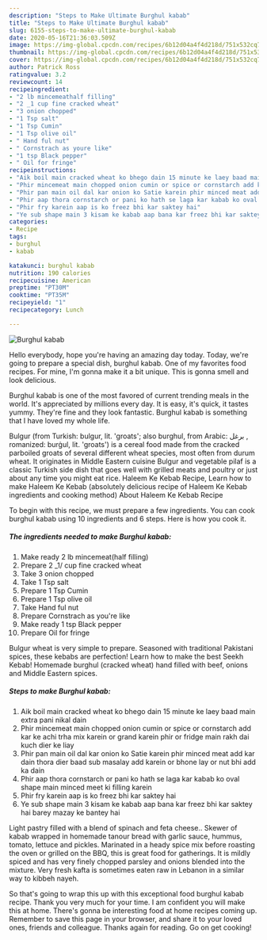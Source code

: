 ```yaml
---
description: "Steps to Make Ultimate Burghul kabab"
title: "Steps to Make Ultimate Burghul kabab"
slug: 6155-steps-to-make-ultimate-burghul-kabab
date: 2020-05-16T21:36:03.509Z
image: https://img-global.cpcdn.com/recipes/6b12d04a4f4d218d/751x532cq70/burghul-kabab-recipe-main-photo.jpg
thumbnail: https://img-global.cpcdn.com/recipes/6b12d04a4f4d218d/751x532cq70/burghul-kabab-recipe-main-photo.jpg
cover: https://img-global.cpcdn.com/recipes/6b12d04a4f4d218d/751x532cq70/burghul-kabab-recipe-main-photo.jpg
author: Patrick Ross
ratingvalue: 3.2
reviewcount: 14
recipeingredient:
- "2 lb mincemeathalf filling"
- "2 _1 cup fine cracked wheat"
- "3 onion chopped"
- "1 Tsp salt"
- "1 Tsp Cumin"
- "1 Tsp olive oil"
- " Hand ful nut"
- " Cornstrach as youre like"
- "1 tsp Black pepper"
- " Oil for fringe"
recipeinstructions:
- "Aik boil main cracked wheat ko bhego dain 15 minute ke laey baad main extra pani nikal dain"
- "Phir mincemeat main chopped onion cumin or spice or cornstarch add kar ke achi trha mix karein or grand karein phir or fridge main rakh dai kuch dier ke liay"
- "Phir pan main oil dal kar onion ko Satie karein phir minced meat add kar dain thora dier baad sub masalay add karein or bhone lay or nut bhi add ka dain"
- "Phir aap thora cornstarch or pani ko hath se laga kar kabab ko oval shape main minced meet ki filling karein"
- "Phir fry karein aap is ko freez bhi kar saktey hai"
- "Ye sub shape main 3 kisam ke kabab aap bana kar freez bhi kar saktey hai barey mazay ke bantey hai"
categories:
- Recipe
tags:
- burghul
- kabab

katakunci: burghul kabab 
nutrition: 190 calories
recipecuisine: American
preptime: "PT30M"
cooktime: "PT35M"
recipeyield: "1"
recipecategory: Lunch

---
```



![Burghul kabab](https://img-global.cpcdn.com/recipes/6b12d04a4f4d218d/751x532cq70/burghul-kabab-recipe-main-photo.jpg)

Hello everybody, hope you're having an amazing day today. Today, we're going to prepare a special dish, burghul kabab. One of my favorites food recipes. For mine, I'm gonna make it a bit unique. This is gonna smell and look delicious.

Burghul kabab is one of the most favored of current trending meals in the world. It's appreciated by millions every day. It is easy, it's quick, it tastes yummy. They're fine and they look fantastic. Burghul kabab is something that I have loved my whole life.

Bulgur (from Turkish: bulgur, lit. &#39;groats&#39;; also burghul, from Arabic: برغل ‎, romanized: burġul, lit. &#39;groats&#39;) is a cereal food made from the cracked parboiled groats of several different wheat species, most often from durum wheat. It originates in Middle Eastern cuisine Bulgur and vegetable pilaf is a classic Turkish side dish that goes well with grilled meats and poultry or just about any time you might eat rice. Haleem Ke Kebab Recipe, Learn how to make Haleem Ke Kebab (absolutely delicious recipe of Haleem Ke Kebab ingredients and cooking method) About Haleem Ke Kebab Recipe


To begin with this recipe, we must prepare a few ingredients. You can cook burghul kabab using 10 ingredients and 6 steps. Here is how you cook it.

<!--inarticleads1-->

##### The ingredients needed to make Burghul kabab:

1. Make ready 2 lb mincemeat(half filling)
1. Prepare 2 _1/ cup fine cracked wheat
1. Take 3 onion chopped
1. Take 1 Tsp salt
1. Prepare 1 Tsp Cumin
1. Prepare 1 Tsp olive oil
1. Take  Hand ful nut
1. Prepare  Cornstrach as you&#39;re like
1. Make ready 1 tsp Black pepper
1. Prepare  Oil for fringe


Bulgur wheat is very simple to prepare. Seasoned with traditional Pakistani spices, these kebabs are perfection! Learn how to make the best Seekh Kebab! Homemade burghul (cracked wheat) hand filled with beef, onions and Middle Eastern spices. 

<!--inarticleads2-->

##### Steps to make Burghul kabab:

1. Aik boil main cracked wheat ko bhego dain 15 minute ke laey baad main extra pani nikal dain
1. Phir mincemeat main chopped onion cumin or spice or cornstarch add kar ke achi trha mix karein or grand karein phir or fridge main rakh dai kuch dier ke liay
1. Phir pan main oil dal kar onion ko Satie karein phir minced meat add kar dain thora dier baad sub masalay add karein or bhone lay or nut bhi add ka dain
1. Phir aap thora cornstarch or pani ko hath se laga kar kabab ko oval shape main minced meet ki filling karein
1. Phir fry karein aap is ko freez bhi kar saktey hai
1. Ye sub shape main 3 kisam ke kabab aap bana kar freez bhi kar saktey hai barey mazay ke bantey hai


Light pastry filled with a blend of spinach and feta cheese.. Skewer of kabab wrapped in homemade tanour bread with garlic sauce, hummus, tomato, lettuce and pickles. Marinated in a heady spice mix before roasting the oven or grilled on the BBQ, this is great food for gatherings. It is mildly spiced and has very finely chopped parsley and onions blended into the mixture. Very fresh kafta is sometimes eaten raw in Lebanon in a similar way to kibbeh nayeh. 

So that's going to wrap this up with this exceptional food burghul kabab recipe. Thank you very much for your time. I am confident you will make this at home. There's gonna be interesting food at home recipes coming up. Remember to save this page in your browser, and share it to your loved ones, friends and colleague. Thanks again for reading. Go on get cooking!
